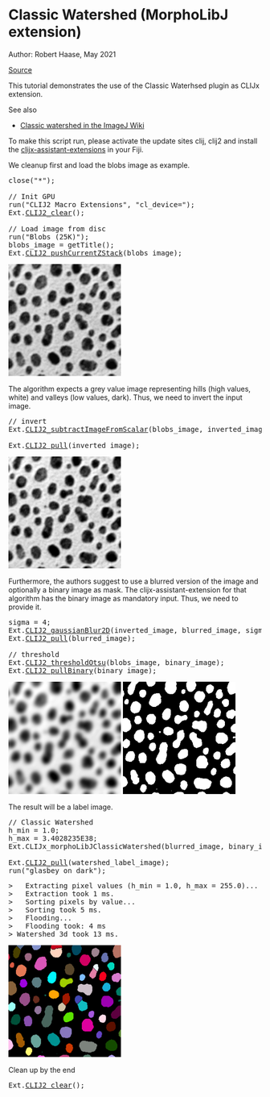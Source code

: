 

# Classic Watershed (MorphoLibJ extension)
Author: Robert Haase, May 2021

[Source](https://github.com/clij/clij2-docs/tree/master/src/main/macro/morpholibj_classic_watershed.ijm)

This tutorial demonstrates the use of the Classic Waterhsed plugin as CLIJx extension.

See also
* [Classic watershed in the ImageJ Wiki](https://imagej.net/Classic_Watershed)

To make this script run, please activate the update sites clij, clij2 and 
install the [clijx-assistant-extensions](https://clij.github.io/assistant/installation#extensions) 
in your Fiji.

We cleanup first and load the blobs image as example.

<pre class="highlight">
close("*");

// Init GPU
run("CLIJ2 Macro Extensions", "cl_device=");
Ext.<a href="https://clij.github.io/clij2-docs/reference_clear">CLIJ2_clear</a>();

// Load image from disc 
run("Blobs (25K)");
blobs_image = getTitle();
Ext.<a href="https://clij.github.io/clij2-docs/reference_pushCurrentZStack">CLIJ2_pushCurrentZStack</a>(blobs_image);
</pre>
<a href="image_1621879240180.png"><img src="image_1621879240180.png" width="224" alt="blobs.gif"/></a>

The algorithm expects a grey value image representing hills (high values, white) and valleys (low values, dark).
Thus, we need to invert the input image. 

<pre class="highlight">
// invert
Ext.<a href="https://clij.github.io/clij2-docs/reference_subtractImageFromScalar">CLIJ2_subtractImageFromScalar</a>(blobs_image, inverted_image, 255);

Ext.<a href="https://clij.github.io/clij2-docs/reference_pull">CLIJ2_pull</a>(inverted_image);
</pre>
<a href="image_1621879240293.png"><img src="image_1621879240293.png" width="224" alt="CLIJ2_subtractImageFromScalar_result231"/></a>

Furthermore, the authors suggest to use a blurred version of the image and optionally a binary image as mask. 
The clijx-assistant-extension for that algorithm has the binary image as mandatory input. 
Thus, we need to provide it.

<pre class="highlight">
sigma = 4;
Ext.<a href="https://clij.github.io/clij2-docs/reference_gaussianBlur2D">CLIJ2_gaussianBlur2D</a>(inverted_image, blurred_image, sigma, sigma);
Ext.<a href="https://clij.github.io/clij2-docs/reference_pull">CLIJ2_pull</a>(blurred_image);

// threshold
Ext.<a href="https://clij.github.io/clij2-docs/reference_thresholdOtsu">CLIJ2_thresholdOtsu</a>(blobs_image, binary_image);
Ext.<a href="https://clij.github.io/clij2-docs/reference_pullBinary">CLIJ2_pullBinary</a>(binary_image);
</pre>
<a href="image_1621879240427.png"><img src="image_1621879240427.png" width="224" alt="CLIJ2_gaussianBlur2D_result232"/></a>
<a href="image_1621879240443.png"><img src="image_1621879240443.png" width="224" alt="CLIJ2_thresholdOtsu_result233"/></a>

The result will be a label image.

<pre class="highlight">
// Classic Watershed
h_min = 1.0;
h_max = 3.4028235E38;
Ext.CLIJx_morphoLibJClassicWatershed(blurred_image, binary_image, watershed_label_image, h_min, h_max);

Ext.<a href="https://clij.github.io/clij2-docs/reference_pull">CLIJ2_pull</a>(watershed_label_image);
run("glasbey_on_dark");
</pre>
<pre>
>   Extracting pixel values (h_min = 1.0, h_max = 255.0)...
>   Extraction took 1 ms.
>   Sorting pixels by value...
>   Sorting took 5 ms.
>   Flooding...
>   Flooding took: 4 ms
> Watershed 3d took 13 ms.
</pre>
<a href="image_1621879240564.png"><img src="image_1621879240564.png" width="224" alt="CLIJx_morphoLibJClassicWatershed_result234"/></a>

Clean up by the end

<pre class="highlight">
Ext.<a href="https://clij.github.io/clij2-docs/reference_clear">CLIJ2_clear</a>();
</pre>




